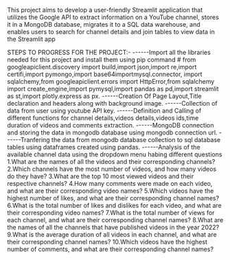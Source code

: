 This project aims to develop a user-friendly Streamlit application that utilizes the Google API to extract information on a YouTube channel, stores it in a MongoDB database, migrates it to a SQL data warehouse, and enables users to search for channel details and join tables to view data in the Streamlit app

STEPS TO PROGRESS FOR THE PROJECT:-
------Import all the libraries needed for this project and install them using pip command
      # from googleapiclient.discovery import build,import json,import re,import certifi,import pymongo,import base64importmysql.connector,
        import sqlalchemy,from googleapiclient.errors import HttpError,from sqlalchemy import create_engine,import pymysql,import pandas as         pd,import streamlit as st,import plotly.express as px.
------Creation Of Page Layout,Title declaration and headers along with background image.
------Collection of data from user using youtube API key.
------Definition and Calling of different functions for channel details,videos details,videos ids,time duration of videos and comments           extraction.
------MongoDB connection and storing the data in mongodb database using mongodb connection url.
------Tranfering the data from mongodb database collection to sql database tables using dataframes created using pandas.
------Analysis of the available channel data using the dropdown menu habing different questions
      1.What are the names of all the videos and their corresponding channels?
      2.Which channels have the most number of videos, and how many videos do they have?
      3.What are the top 10 most viewed videos and their respective channels?
      4.How many comments were made on each video, and what are their corresponding video names?
      5.Which videos have the highest number of likes, and what are their corresponding channel names?
      6.What is the total number of likes and dislikes for each video, and what are their corresponding video names?
      7.What is the total number of views for each channel, and what are their corresponding channel names?
      8.What are the names of all the channels that have published videos in the year 2022?
      9.What is the average duration of all videos in each channel, and what are their corresponding channel names?
      10.Which videos have the highest number of comments, and what are their corresponding channel names?
